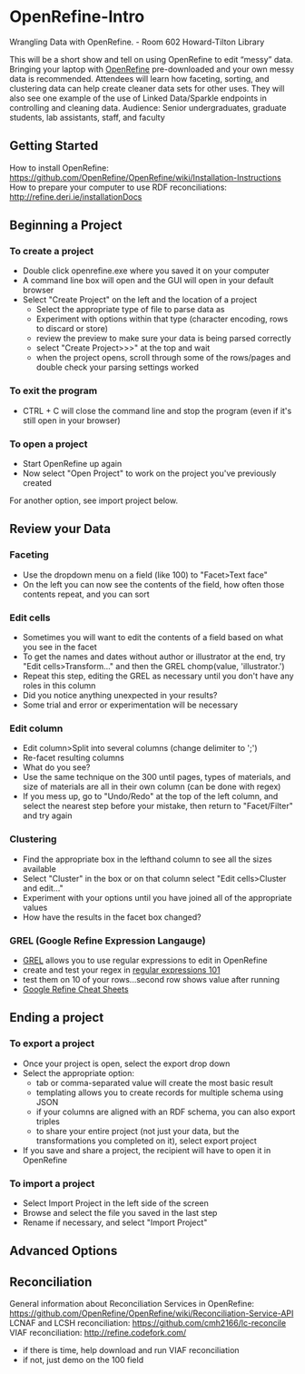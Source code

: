 # OpenRefine-Intro
Wrangling Data with OpenRefine. - Room 602 Howard-Tilton Library

This will be a short show and tell on using OpenRefine to edit “messy” data. Bringing your laptop with [OpenRefine](http://openrefine.org/download.html) pre-downloaded and your own messy data is recommended.
Attendees will learn how faceting, sorting, and clustering data can help create cleaner data sets for other uses. They will also see one example of the use of Linked Data/Sparkle endpoints in controlling and cleaning data.
Audience: Senior undergraduates, graduate students, lab assistants, staff, and faculty

## Getting Started
How to install OpenRefine: https://github.com/OpenRefine/OpenRefine/wiki/Installation-Instructions
How to prepare your computer to use RDF reconciliations: http://refine.deri.ie/installationDocs

## Beginning a Project
### To create a project 
* Double click openrefine.exe where you saved it on your computer
* A command line box will open and the GUI will open in your default browser
* Select "Create Project" on the left and the location of a project 
  * Select the appropriate type of file to parse data as
  * Experiment with options within that type (character encoding, rows to discard or store)
  * review the preview to make sure your data is being parsed correctly
  * select "Create Project>>>" at the top and wait
  * when the project opens, scroll through some of the rows/pages and double check your parsing settings worked
### To exit the program
* CTRL + C will close the command line and stop the program (even if it's still open in your browser)
### To open a project
* Start OpenRefine up again
* Now select "Open Project" to work on the project you've previously created

For another option, see import project below.

## Review your Data
### Faceting
* Use the dropdown menu on a field (like 100) to "Facet>Text face"
* On the left you can now see the contents of the field, how often those contents repeat, and you can sort

### Edit cells
* Sometimes you will want to edit the contents of a field based on what you see in the facet
* To get the names and dates without author or illustrator at the end, try "Edit cells>Transform..." and then the GREL chomp(value, 'illustrator.')
* Repeat this step, editing the GREL as necessary until you don't have any roles in this column
* Did you notice anything unexpected in your results?
* Some trial and error or experimentation will be necessary

### Edit column
* Edit column>Split into several columns (change delimiter to ';')
* Re-facet resulting columns
* What do you see?
* Use the same technique on the 300 until pages, types of materials, and size of materials are all in their own column (can be done with regex)
* If you mess up, go to "Undo/Redo" at the top of the left column, and select the nearest step before your mistake, then return to "Facet/Filter" and try again

### Clustering
* Find the appropriate box in the lefthand column to see all the sizes available
* Select "Cluster" in the box or on that column select "Edit cells>Cluster and edit..."
* Experiment with your options until you have joined all of the appropriate values
* How have the results in the facet box changed?

### GREL (Google Refine Expression Langauge)
* [GREL](https://github.com/OpenRefine/OpenRefine/wiki/Understanding-Expressions) allows you to use regular expressions to edit in OpenRefine 
* create and test your regex in [regular expressions 101](https://regex101.com/)
* test them on 10 of your rows...second row shows value after running
* [Google Refine Cheat Sheets](http://arcadiafalcone.net/GoogleRefineCheatSheets.pdf)

## Ending a project
### To export a project
* Once your project is open, select the export drop down
* Select the appropriate option:
  * tab or comma-separated value will create the most basic result
  * templating allows you to create records for multiple schema using JSON
  * if your columns are aligned with an RDF schema, you can also export triples
  * to share your entire project (not just your data, but the transformations you completed on it), select export project
* If you save and share a project, the recipient will have to open it in OpenRefine
### To import a project
* Select Import Project in the left side of the screen
* Browse and select the file you saved in the last step
* Rename if necessary, and select "Import Project"

## Advanced Options
## Reconciliation
General information about Reconciliation Services in OpenRefine: https://github.com/OpenRefine/OpenRefine/wiki/Reconciliation-Service-API
LCNAF and LCSH reconciliation: https://github.com/cmh2166/lc-reconcile
VIAF reconciliation: http://refine.codefork.com/

* if there is time, help download and run VIAF reconciliation
* if not, just demo on the 100 field

